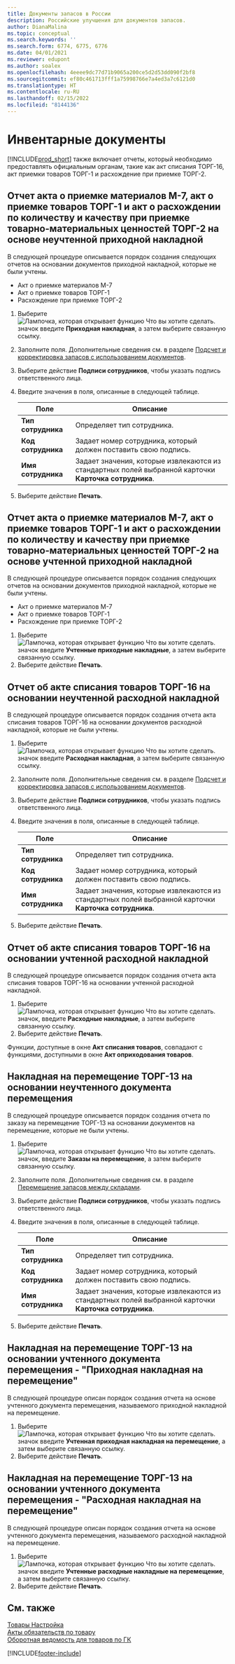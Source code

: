 ```yaml
---
title: Документы запасов в России
description: Российские улучшения для документов запасов.
author: DianaMalina
ms.topic: conceptual
ms.search.keywords: ''
ms.search.form: 6774, 6775, 6776
ms.date: 04/01/2021
ms.reviewer: edupont
ms.author: soalex
ms.openlocfilehash: 4eeee9dc77d71b9065a200ce5d2d53dd090f2bf8
ms.sourcegitcommit: ef80c461713fff1a75998766e7a4ed3a7c6121d0
ms.translationtype: HT
ms.contentlocale: ru-RU
ms.lasthandoff: 02/15/2022
ms.locfileid: "8144136"
---
```

# <a name="inventory-documents"></a>Инвентарные документы

[!INCLUDE[prod_short](../../includes/prod_short.md)] также включает отчеты, который необходимо предоставлять официальным органам, такие как акт списания ТОРГ-16, акт приемки товаров ТОРГ-1 и расхождение при приемке ТОРГ-2.

## <a name="report-act-items-receipt-m-7-items-receipt-act-torg-1-and-receipt-deviations-torg-2-based-on-an-unposted-inventory-receipt"></a>Отчет акта о приемке материалов M-7, акт о приемке товаров ТОРГ-1 и акт о расхождении по количеству и качеству при приемке товарно-материальных ценностей ТОРГ-2 на основе неучтенной приходной накладной

В следующей процедуре описывается порядок создания следующих отчетов на основании документов приходной накладной, которые не были учтены.
- Акт о приемке материалов М-7
- Акт о приемке товаров ТОРГ-1
- Расхождение при приемке ТОРГ-2

1. Выберите ![Лампочка, которая открывает функцию Что вы хотите сделать.](../../media/ui-search/search_small.png "Что вы хотите сделать") значок введите **Приходная накладная**, а затем выберите связанную ссылку.
2. Заполните поля. Дополнительные сведения см. в разделе [Подсчет и корректировка запасов с использованием документов](../../inventory-how-count-inventory-with-documents.md).
3. Выберите действие **Подписи сотрудников**, чтобы указать подпись ответственного лица.
4. Введите значения в поля, описанные в следующей таблице.

    | Поле             | Описание                                                  |
    | ----------------- | ------------------------------------------------------------ |
    | **Тип сотрудника** | Определяет тип сотрудника.                          |
    | **Код сотрудника**  | Задает номер сотрудника, который должен поставить свою подпись. |
    | **Имя сотрудника** | Задает значения, которые извлекаются из стандартных полей выбранной карточки **Карточка сотрудника**. |

5. Выберите действие **Печать**.

## <a name="report-act-items-receipt-m-7-items-receipt-act-torg-1-and-receipt-deviations-torg-2-based-on-an-posted-inventory-receipt"></a>Отчет акта о приемке материалов M-7, акт о приемке товаров ТОРГ-1 и акт о расхождении по количеству и качеству при приемке товарно-материальных ценностей ТОРГ-2 на основе учтенной приходной накладной

В следующей процедуре описывается порядок создания следующих отчетов на основании документов приходной накладной, которые не были учтены.
- Акт о приемке материалов М-7
- Акт о приемке товаров ТОРГ-1
- Расхождение при приемке ТОРГ-2

1. Выберите ![Лампочка, которая открывает функцию Что вы хотите сделать.](../../media/ui-search/search_small.png "Что вы хотите сделать") значок введите **Учтенные приходные накладные**, а затем выберите связанную ссылку.
2. Выберите действие **Печать**.

## <a name="report-item-write-off-act-torg-16-based-on-an-unposted-inventory-shipment"></a>Отчет об акте списания товаров ТОРГ-16 на основании неучтенной расходной накладной

В следующей процедуре описывается порядок создания отчета акта списания товаров ТОРГ-16 на основании документов расходной накладной, которые не были учтены.

1. Выберите ![Лампочка, которая открывает функцию Что вы хотите сделать.](../../media/ui-search/search_small.png "Что вы хотите сделать") значок введите **Расходная накладная**, а затем выберите связанную ссылку.
2. Заполните поля. Дополнительные сведения см. в разделе [Подсчет и корректировка запасов с использованием документов](../../inventory-how-count-inventory-with-documents.md).
3. Выберите действие **Подписи сотрудников**, чтобы указать подпись ответственного лица.
4. Введите значения в поля, описанные в следующей таблице.

    | Поле             | Описание                                                  |
    | ----------------- | ------------------------------------------------------------ |
    | **Тип сотрудника** | Определяет тип сотрудника.                          |
    | **Код сотрудника**  | Задает номер сотрудника, который должен поставить свою подпись. |
    | **Имя сотрудника** | Задает значения, которые извлекаются из стандартных полей выбранной карточки **Карточка сотрудника**. |

5. Выберите действие **Печать**.

## <a name="report-item-write-off-act-torg-16-based-on-an-posted-inventory-shipment"></a>Отчет об акте списания товаров ТОРГ-16 на основании учтенной расходной накладной

В следующей процедуре описывается порядок создания отчета акта списания товаров ТОРГ-16 на основании учтенной расходной накладной.

1. Выберите ![Лампочка, которая открывает функцию Что вы хотите сделать.](../../media/ui-search/search_small.png "Что вы хотите сделать") значок, введите **Расходные накладные**, а затем выберите связанную ссылку.
2. Выберите действие **Печать**.

Функции, доступные в окне **Акт списания товаров**, совпадают с функциями, доступными в окне **Акт оприходования товаров**.

## <a name="report-transfer-order-torg-13-based-on-an-unposted-transfer-document"></a>Накладная на перемещение ТОРГ-13 на основании неучтенного документа перемещения

В следующей процедуре описывается порядок создания отчета по заказу на перемещение ТОРГ-13 на основании документов на перемещение, которые не были учтены.

1. Выберите ![Лампочка, которая открывает функцию Что вы хотите сделать.](../../media/ui-search/search_small.png "Что вы хотите сделать") значок, введите **Заказы на перемещение**, а затем выберите связанную ссылку.
2. Заполните поля. Дополнительные сведения см. в разделе [Перемещение запасов между складами](../../inventory-how-transfer-between-locations.md).
3. Выберите действие **Подписи сотрудников**, чтобы указать подпись ответственного лица.
4. Введите значения в поля, описанные в следующей таблице.

    | Поле             | Описание                                                  |
    | ----------------- | ------------------------------------------------------------ |
    | **Тип сотрудника** | Определяет тип сотрудника.                          |
    | **Код сотрудника**  | Задает номер сотрудника, который должен поставить свою подпись. |
    | **Имя сотрудника** | Задает значения, которые извлекаются из стандартных полей выбранной карточки **Карточка сотрудника**. |

5. Выберите действие **Печать**.

## <a name="report-transfer-order-torg-13-based-on-a-posted-transfer-document---transfer-receipt"></a>Накладная на перемещение ТОРГ-13 на основании учтенного документа перемещения - "Приходная накладная на перемещение"

В следующей процедуре описан порядок создания отчета на основе учтенного документа перемещения, называемого приходной накладной на перемещение.

1. Выберите ![Лампочка, которая открывает функцию Что вы хотите сделать.](../../media/ui-search/search_small.png "Что вы хотите сделать") значок введите **Учтенная приходная накладная на перемещение**, а затем выберите связанную ссылку.
2. Выберите действие **Печать**.

## <a name="report-transfer-order-torg-13-based-on-a-posted-transfer-document---transfer-shipment"></a>Накладная на перемещение ТОРГ-13 на основании учтенного документа перемещения - "Расходная накладная на перемещение"

В следующей процедуре описан порядок создания отчета на основе учтенного документа перемещения, называемого расходной накладной на перемещение.

1. Выберите ![Лампочка, которая открывает функцию Что вы хотите сделать.](../../media/ui-search/search_small.png "Что вы хотите сделать") значок введите **Учтенные расходные накладные на перемещение**, а затем выберите связанную ссылку.
2. Выберите действие **Печать**.

## <a name="see-also"></a>См. также

[Товары Настройка](Inventory-Setup.md)  
[Акты обязательств по товару](Item-Obligatory-Acts.md)  
[Оборотная ведомость для товаров по ГК](Item-General-Ledger-Turnover.md)  


[!INCLUDE[footer-include](../../includes/footer-banner.md)]
